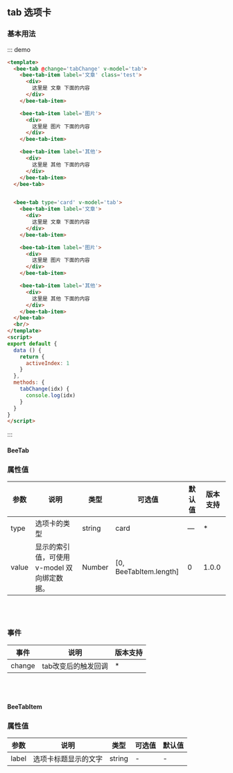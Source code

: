 <script>
export default {
  data () {
    return {
      tab: 1
    }
  },
  methods: {
    tabChange(data) {
      console.log('current is:' + data)
    }
  }
}
</script>
## tab 选项卡

### 基本用法

::: demo
``` html
<template>
  <bee-tab @change='tabChange' v-model='tab'>
    <bee-tab-item label='文章' class='test'>
      <div>
        这里是 文章 下面的内容
      </div>
    </bee-tab-item>

    <bee-tab-item label='图片'>
      <div>
        这里是 图片 下面的内容
      </div>
    </bee-tab-item>

    <bee-tab-item label='其他'>
      <div>
        这里是 其他 下面的内容
      </div>
    </bee-tab-item>
  </bee-tab>


  <bee-tab type='card' v-model='tab'>
    <bee-tab-item label='文章'>
      <div>
        这里是 文章 下面的内容
      </div>
    </bee-tab-item>

    <bee-tab-item label='图片'>
      <div>
        这里是 图片 下面的内容
      </div>
    </bee-tab-item>

    <bee-tab-item label='其他'>
      <div>
        这里是 其他 下面的内容
      </div>
    </bee-tab-item>
  </bee-tab>
  <br/>
</template>
<script>
export default {
  data () {
    return {
      activeIndex: 1
    }
  },
  methods: {
    tabChange(idx) {
      console.log(idx)
    }
  }
}
</script>
```
:::


#### BeeTab

### 属性值

|参数|说明|类型|可选值|默认值|版本支持|
|---|---|---|---|---|---|
|type|选项卡的类型|string|card|—|*|
|value|显示的索引值，可使用 v-model 双向绑定数据。|Number|[0, BeeTabItem.length]|0|1.0.0|

<br/>
<br/>

### 事件
|事件|说明|版本支持|
|---|---|---|
|change|tab改变后的触发回调|*|

<br/>
<br/>

#### BeeTabItem

### 属性值

|参数|说明|类型|可选值|默认值|
|---|---|---|---|---|
|label|选项卡标题显示的文字|string|-|-|
